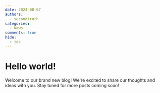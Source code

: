 ```yaml
---
date: 2024-08-07
authors:
  - secondtruth
categories:
  - News
comments: true
hide:
  - toc
---
```


# Hello world!

Welcome to our brand new blog! We're excited to share our thoughts and ideas with you. Stay tuned for more posts coming soon!
